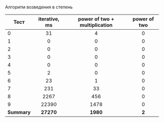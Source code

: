 
Алгоритм возведения в степень

| Тест        | iterative, ms | power of two + multiplication | power of two |
| ----------- | :-----------: | :---------------------------: | :----------: |
| 0           |      31       |               4               |      0       |
| 1           |       0       |               0               |      0       |
| 2           |       0       |               0               |      0       |
| 3           |       0       |               0               |      0       |
| 4           |       0       |               0               |      0       |
| 5           |       2       |               0               |      0       |
| 6           |      23       |               1               |      0       |
| 7           |      231      |              33               |      0       |
| 8           |     2267      |              456              |      0       |
| 9           |     22390     |             1478              |      0       |
| **Summary** |   **27270**   |           **1980**            |    **2**     |


